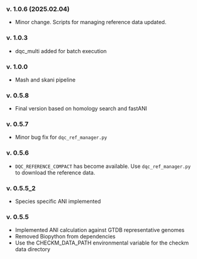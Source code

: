 ### v. 1.0.6 (2025.02.04)
- Minor change. Scripts for managing reference data updated.

### v. 1.0.3
- dqc_multi added for batch execution

### v. 1.0.0
- Mash and skani pipeline

### v. 0.5.8
- Final version based on homology search and fastANI

### v. 0.5.7
- Minor bug fix for `dqc_ref_manager.py`

### v. 0.5.6
- `DQC_REFERENCE_COMPACT` has become available. Use `dqc_ref_manager.py` to download the reference data.

### v. 0.5.5_2
- Species specific ANI implemented

### v. 0.5.5
- Implemented ANI calculation against GTDB representative genomes  
- Removed Biopython from dependencies  
- Use the CHECKM_DATA_PATH environmental variable for the checkm data directory  


